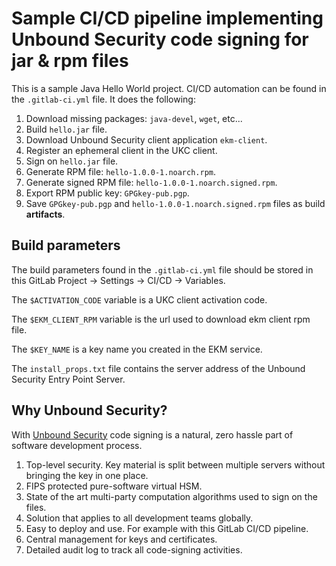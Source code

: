 # Sample CI/CD pipeline implementing Unbound Security code signing for jar & rpm files

This is a sample Java Hello World project. CI/CD automation can be found in the `.gitlab-ci.yml` file. It does the following:

1. Download missing packages: `java-devel`, `wget`, etc...
1. Build `hello.jar` file.
1. Download Unbound Security client application `ekm-client`.
1. Register an ephemeral client in the UKC client.
1. Sign on `hello.jar` file.
1. Generate RPM file: `hello-1.0.0-1.noarch.rpm`.
1. Generate signed RPM file: `hello-1.0.0-1.noarch.signed.rpm`.
1. Export RPM public key: `GPGkey-pub.pgp`.
1. Save `GPGkey-pub.pgp` and `hello-1.0.0-1.noarch.signed.rpm` files as build **artifacts**.

## Build parameters

The build parameters found in the `.gitlab-ci.yml` file should be stored in this GitLab Project -> Settings -> CI/CD -> Variables.

The `$ACTIVATION_CODE` variable is a UKC client activation code.

The `$EKM_CLIENT_RPM` variable is the url used to download ekm client rpm file.

The `$KEY_NAME` is a key name you created in the EKM service.

The `install_props.txt` file contains the server address of the Unbound Security Entry Point Server.

## Why Unbound Security?

With [Unbound Security](https://www.unboundsecurity.com/) code signing is a natural, zero hassle part of software development process.

1. Top-level security. Key material is split between multiple servers without bringing the key in one place.
1. FIPS protected pure-software virtual HSM.
1. State of the art multi-party computation algorithms used to sign on the files. 
1. Solution that applies to all development teams globally.
1. Easy to deploy and use. For example with this GitLab CI/CD pipeline.
1. Central management for keys and certificates.
1. Detailed audit log to track all code-signing activities.
